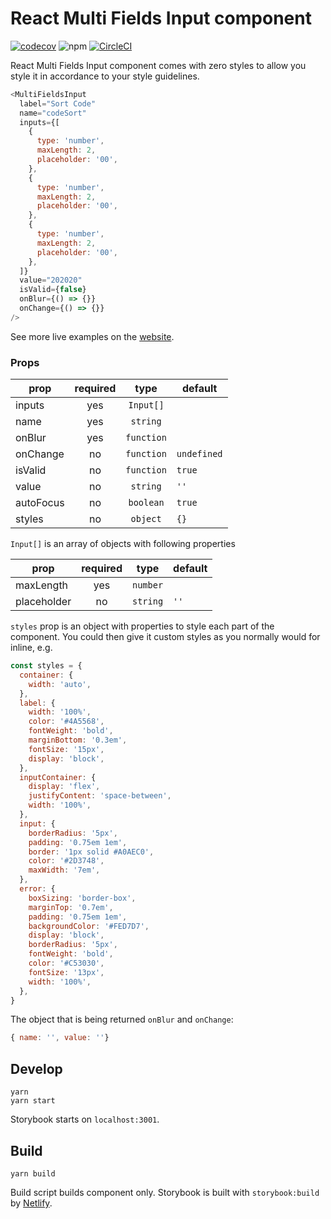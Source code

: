 # React Multi Fields Input component

[![codecov](https://codecov.io/gh/snikidev/react-multi-fields-input/branch/master/graph/badge.svg)](https://codecov.io/gh/snikidev/react-multi-fields-input) ![npm](https://img.shields.io/npm/v/react-multi-fields-input) [![CircleCI](https://circleci.com/gh/circleci/circleci-docs/tree/teesloane-patch-5.svg?style=svg)](https://circleci.com/gh/snikidev/react-multi-fields-input/tree/master)

React Multi Fields Input component comes with zero styles to allow you style it in accordance to your style guidelines.

```js
<MultiFieldsInput
  label="Sort Code"
  name="codeSort"
  inputs={[
    {
      type: 'number',
      maxLength: 2,
      placeholder: '00',
    },
    {
      type: 'number',
      maxLength: 2,
      placeholder: '00',
    },
    {
      type: 'number',
      maxLength: 2,
      placeholder: '00',
    },
  ]}
  value="202020"
  isValid={false}
  onBlur={() => {}}
  onChange={() => {}}
/>
```

See more live examples on the [website](https://react-multi-fields-input.sniki.dev/).

### Props

| prop      | required |    type    | default     |
| --------- | :------: | :--------: | ----------- |
| inputs    |   yes    | `Input[]`  |             |
| name      |   yes    |  `string`  |             |
| onBlur    |   yes    | `function` |             |
| onChange  |    no    | `function` | `undefined` |
| isValid   |    no    | `function` | `true`      |
| value     |    no    |  `string`  | `''`        |
| autoFocus |    no    | `boolean`  | `true`      |
| styles    |    no    |  `object`  | `{}`        |

`Input[]` is an array of objects with following properties

| prop        | required |   type   | default |
| ----------- | :------: | :------: | ------- |
| maxLength   |   yes    | `number` |         |
| placeholder |    no    | `string` | `''`    |

`styles` prop is an object with properties to style each part of the component. You could then give it custom styles as you normally would for inline, e.g.

```js
const styles = {
  container: {
    width: 'auto',
  },
  label: {
    width: '100%',
    color: '#4A5568',
    fontWeight: 'bold',
    marginBottom: '0.3em',
    fontSize: '15px',
    display: 'block',
  },
  inputContainer: {
    display: 'flex',
    justifyContent: 'space-between',
    width: '100%',
  },
  input: {
    borderRadius: '5px',
    padding: '0.75em 1em',
    border: '1px solid #A0AEC0',
    color: '#2D3748',
    maxWidth: '7em',
  },
  error: {
    boxSizing: 'border-box',
    marginTop: '0.7em',
    padding: '0.75em 1em',
    backgroundColor: '#FED7D7',
    display: 'block',
    borderRadius: '5px',
    fontWeight: 'bold',
    color: '#C53030',
    fontSize: '13px',
    width: '100%',
  },
}
```

The object that is being returned `onBlur` and `onChange`:

```js static
{ name: '', value: ''}
```

## Develop

```
yarn
yarn start
```

Storybook starts on `localhost:3001`.

## Build

```
yarn build
```

Build script builds component only. Storybook is built with `storybook:build` by [Netlify](https://www.netlify.com/).
